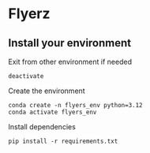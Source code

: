 # Flyerz

## Install your environment

Exit from other environment if needed

    deactivate

Create the environment

    conda create -n flyers_env python=3.12
    conda activate flyers_env

Install dependencies

    pip install -r requirements.txt
